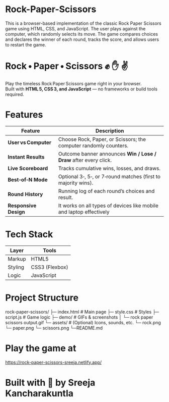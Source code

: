 # Rock-Paper-Scissors
This is a browser-based implementation of the classic Rock Paper Scissors game using HTML, CSS, and JavaScript. The user plays against the computer, which randomly selects its move. The game compares choices and declares the winner of each round, tracks the score, and allows users to restart the game.

# Rock • Paper • Scissors ✊ ✋ ✌️

Play the timeless Rock Paper Scissors game right in your browser.  
Built with **HTML 5, CSS 3, and JavaScript** — no frameworks or build tools required.

# Features
| Feature | Description |
|---------|-------------|
| **User vs Computer** | Choose Rock, Paper, or Scissors; the computer randomly counters. |
| **Instant Results** | Outcome banner announces **Win / Lose / Draw** after every click. |
| **Live Scoreboard** | Tracks cumulative wins, losses, and draws. |
| **Best‑of‑N Mode** | Optional 3‑, 5‑, or 7‑round matches (first to majority wins). |
| **Round History** | Running log of each round’s choices and result. 
| **Responsive Design**| It works on all types of devices like mobile and laptop effectively|
# Tech Stack
| Layer   | Tools |
|---------|-------|
| Markup  | HTML5 |
| Styling | CSS3 (Flexbox) |
| Logic   |  JavaScript |

# Project Structure
rock-paper-scissors/
├─ index.html          # Main page
├─ style.css           # Styles
├─ script.js           # Game logic
├─ demo/               # GIFs & screenshots
│   └─ rock paper scissors output.gif
└─ assets/             # (Optional) Icons, sounds, etc.
    └─ rock.png
    └─ paper.png
    └─ scissors.png
└─README.md  

# Play the game at
https://rock-paper-scissors-sreeja.netlify.app/


# Built with 💙 by Sreeja Kancharakuntla